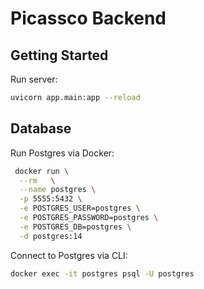 # Picassco Backend

## Getting Started

Run server:

```bash
uvicorn app.main:app --reload
```

## Database

Run Postgres via Docker:

```bash
 docker run \
  --rm   \
  --name postgres \
  -p 5555:5432 \
  -e POSTGRES_USER=postgres \
  -e POSTGRES_PASSWORD=postgres \
  -e POSTGRES_DB=postgres \
  -d postgres:14
```

Connect to Postgres via CLI:

```bash
docker exec -it postgres psql -U postgres
```
